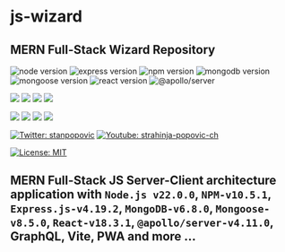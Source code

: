 # js-wizard

## MERN Full-Stack Wizard Repository

![node version](https://img.shields.io/npm/v/node?logo=nodedotjs&label=Node.js%20RTE%20npm) ![express version](https://img.shields.io/npm/v/express?logo=express&label=Express.js&labelColor=grey&color=blue) ![npm version](https://img.shields.io/npm/v/npm?logo=npm&label=Node%20Package%20Manager%20npm) ![mongodb version](https://img.shields.io/npm/v/mongodb?style=flat&logo=mongodb&label=MongoDB&color=green) ![mongoose version](https://img.shields.io/npm/v/mongoose?style=flat&logo=mongoose&label=mongoose&color=red) ![react version](https://img.shields.io/npm/v/react?logo=react&label=React%20npm) ![@apollo/server](https://img.shields.io/npm/v/%40apollo%2Fserver?logo=apollo&label=%F0%9F%9A%80%20%40apollo%2Fserver%20npm)

<p align="left">
    <img src="https://img.shields.io/github/languages/top/strahinjapopovic/node-gen-readme?style=flat&color=blue" />
    <img src="https://img.shields.io/github/repo-size/strahinjapopovic/node-gen-readme?style=flat&color=blue" />
    <img src="https://img.shields.io/github/issues/strahinjapopovic/node-gen-readme?style=flat&color=blue" />
    <img src="https://img.shields.io/github/last-commit/strahinjapopovic/node-gen-readme?style=flat&color=blue" >
</p>
    
<p align="left">
    <a href="https://gist.github.com/Julien-Marcou/156b19aea4704e1d2f48adafc6e2acbf"><img src="https://img.shields.io/badge/es2023-javascript-blue?logo=javascript" /></a>
    <a href="https://nodejs.org/en"><img src="https://img.shields.io/badge/v22-node-blue?logo=nodedotjs" /></a>
    <a href="https://docs.npmjs.com/about-npm#getting-started"><img src="https://img.shields.io/badge/v10-npm-blue?logo=npm" /></a>
    <a href="https://www.npmjs.com/package/json5"><img src="https://img.shields.io/badge/v2-json5-blue?logo=npm" /></a>
</p>

<p align="left">
    <a href="https://twitter.com/stanpopovic"><img alt="Twitter: stanpopovic" src="https://img.shields.io/twitter/follow/stanpopovic.svg?style=social" target="_blank" /></a>
    <a href="https://www.youtube.com/@strahinja-popovic-ch"><img alt="Youtube: strahinja-popovic-ch" src="https://img.shields.io/badge/YouTube-red?&logo=youtube&style=social" target="_blank" /></a>
</p>

[![License: MIT](https://img.shields.io/badge/License-MIT-aqua.svg?style=for-the-badge)](https://opensource.org/licenses/MIT) 

## MERN Full-Stack JS Server-Client architecture application with `Node.js v22.0.0`, `NPM-v10.5.1`, `Express.js-v4.19.2`, `MongoDB-v6.8.0`, `Mongoose-v8.5.0`, `React-v18.3.1`, `@apollo/server-v4.11.0`, GraphQL, Vite, PWA and more ...
